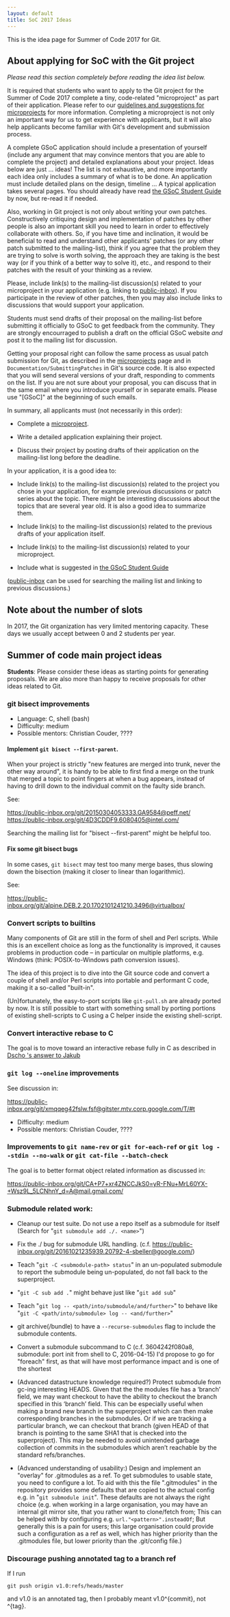 ```yaml
---
layout: default
title: SoC 2017 Ideas
---
```


This is the idea page for Summer of Code 2017 for Git.

## About applying for SoC with the Git project

*Please read this section completely before reading the idea list
 below.*

It is required that students who want to apply to the Git
project for the Summer of Code 2017 complete a tiny, code-related
"microproject" as part of their application.  Please refer to our
[guidelines and suggestions for microprojects](https://git.github.io/SoC-2017-Microprojects)
for more information. Completing a microproject is not only an important
way for us to get experience with applicants, but it will also help
applicants become familiar with Git's development and submission
process.

A complete GSoC application should include a presentation of yourself
(include any argument that may convince mentors that you are able to
complete the project) and detailed explanations about your project.
Ideas below are just ... ideas! The list is not exhaustive, and more
importantly each idea only includes a summary of what is to be done.
An application must include detailed plans on the design, timeline ...
A typical application takes several pages. You should already have read
[the GSoC Student Guide](http://write.flossmanuals.net/gsocstudentguide/writing-a-proposal/)
by now, but re-read it if needed.

Also, working in Git project is not only about writing your own
patches. Constructively critiquing design and implementation of
patches by other people is also an important skill you need to learn
in order to effectively collaborate with others. So, if you have time
and inclination, it would be beneficial to read and understand other
applicants' patches (or any other patch submitted to the mailing-list),
think if you agree that the problem they are trying to solve is worth
solving, the approach they are taking is the best way (or if you think
of a better way to solve it), etc., and respond to their patches with
the result of your thinking as a review.

Please, include link(s) to the mailing-list discussion(s) related to
your microproject in your application (e.g. linking to
[public-inbox](https://public-inbox.org/git/)). If you
participate in the review of other patches, then you may also include
links to discussions that would support your application.

Students must send drafts of their proposal on the mailing-list before
submitting it officially to GSoC to get feedback from the
community. They are strongly encourraged to publish a draft on the
official GSoC website *and* post it to the mailing list for
discussion.

Getting your proposal right can follow the same process as usual patch
submission for Git, as described in the
[microprojects](https://git.github.io/SoC-2017-Microprojects) page and
in `Documentation/SubmittingPatches` in Git's source code. It is also
expected that you will send several versions of your draft, responding
to comments on the list. If you are not sure about your proposal, you
can discuss that in the same email where you introduce yourself or in
separate emails. Please use "[GSoC]" at the beginning of such emails.

In summary, all applicants must (not necessarily in this order):

* Complete a [microproject](https://git.github.io/SoC-2017-Microprojects).

* Write a detailed application explaining their project.

* Discuss their project by posting drafts of their application on the
  mailing-list long before the deadline.

In your application, it is a good idea to:

* Include link(s) to the mailing-list discussion(s) related to the
  project you chose in your application, for example previous
  discussions or patch series about the topic. There might be
  interesting discussions about the topics that are several year old.
  It is also a good idea to summarize them.

* Include link(s) to the mailing-list discussion(s) related to the
  previous drafts of your application itself.

* Include link(s) to the mailing-list discussion(s) related to your
  microproject.

* Include what is suggested in
  [the GSoC Student Guide](http://write.flossmanuals.net/gsocstudentguide/writing-a-proposal/)

([public-inbox](https://public-inbox.org/git/) can be
used for searching the mailing list and linking to previous
discussions.)

## Note about the number of slots

In 2017, the Git organization has very limited mentoring capacity.
These days we usually accept between 0 and 2 students per year.

## Summer of code main project ideas

**Students**: Please consider these ideas as starting points for
generating proposals. We are also more than happy to receive proposals
for other ideas related to Git.


### git bisect improvements

 - Language: C, shell (bash)
 - Difficulty: medium
 - Possible mentors: Christian Couder, ????

#### Implement `git bisect --first-parent`.

When your project is strictly "new features are merged into trunk,
never the other way around", it is handy to be able to first find
a merge on the trunk that merged a topic to point fingers at when
a bug appears, instead of having to drill down to the individual
commit on the faulty side branch.

See:

<https://public-inbox.org/git/20150304053333.GA9584@peff.net/>
<https://public-inbox.org/git/4D3CDDF9.6080405@intel.com/>

Searching the mailing list for "bisect --first-parent" might be
helpful too.

#### Fix some git bisect bugs

In some cases, `git bisect` may test too many merge bases, thus
slowing down the bisection (making it closer to linear than
logarithmic).

See:

<https://public-inbox.org/git/alpine.DEB.2.20.1702101241210.3496@virtualbox/>


### Convert scripts to builtins

Many components of Git are still in the form of shell and Perl scripts.
While this is an excellent choice as long as the functionality is
improved, it causes problems in production code – in particular on
multiple platforms, e.g. Windows (think: POSIX-to-Windows path
conversion issues).

The idea of this project is to dive into the Git source code and
convert a couple of shell and/or Perl scripts into portable and
performant C code, making it a so-called "built-in".

(Un)fortunately, the easy-to-port scripts like `git-pull.sh` are
already ported by now. It is still possible to start with something
small by porting portions of existing shell-scripts to C using a C
helper inside the existing shell-script.


### Convert interactive rebase to C

The goal is to move toward an interactive rebase fully in C as described in
[Dscho 's answer to Jakub](http://public-inbox.org/git/alpine.DEB.2.20.1609021432070.129229@virtualbox/)


### `git log --oneline` improvements

See discussion in:

<https://public-inbox.org/git/xmqqeg42fslw.fsf@gitster.mtv.corp.google.com/T/#t>

 - Difficulty: medium
 - Possible mentors: Christian Couder, ????

### Improvements to `git name-rev` or `git for-each-ref` or `git log --stdin --no-walk` or `git cat-file --batch-check`

The goal is to better format object related information as discussed in:

<https://public-inbox.org/git/CA+P7+xr4ZNCCJkS0=yR-FNu+MrL60YX-+Wsz9L_5LCNhnY_d=A@mail.gmail.com/>

### Submodule related work:

* Cleanup our test suite.  Do not use a repo itself as a submodule for itself
  (Search for "`git submodule add ./. <name>`")

* Fix the ./ bug for submodule URL handling.
  (c.f. <https://public-inbox.org/git/20161021235939.20792-4-sbeller@google.com/>)

* Teach "`git -C <submodule-path> status`" in an un-populated submodule
  to report the submodule being un-populated, do not fall back to the
  superproject.

* "`git -C sub add .`" might behave just like "`git add sub`"

* Teach "`git log -- <path/into/submodule/and/further>`" to behave
  like "`git -C <path/into/submodule> log -- <and/further>`"

* git archive(/bundle) to have a `--recurse-submodules` flag to
  include the submodule contents.

* Convert a submodule subcommand to C (c.f. 3604242f080a8,
  submodule: port init from shell to C, 2016-04-15)
  I'd propose to go for "foreach" first, as that will
  have most performance impact and is one of the shortest

* (Advanced datastructure knowledge required?)
  Protect submodule from gc-ing interesting HEADS.
  Given that the the modules file has a ‘branch’ field, we may want checkout
  to have the ability to checkout the branch specified in this ‘branch’ field.
  This can be especially useful when making a brand new branch in the
  superproject which can then make corresponding branches in the submodules.
  Or if we are tracking a particular branch, we can checkout that branch
  (given HEAD of that branch is pointing to the same SHA1 that is checked
  into the superproject).  This may be needed to avoid unintended garbage
  collection of commits in the submodules which aren’t reachable by the
  standard refs/branches.

* (Advanced understanding of usability:)
  Design and implement an "overlay" for .gitmodules as a ref.
  To get submodules to usable state, you need to configure a lot. To aid with
  this the file ".gitmodules" in the repository provides some defaults that
  are copied to the actual config e.g. in "`git submodule init`".
  These defaults are not always the right choice (e.g. when working in a
  large organisation, you may have an internal git mirror site, that
  you rather want to clone/fetch from; This can be helped with by configuring
  e.g. `url."<pattern>".insteadOf`; But generally this is a pain for users; this
  large organisation could provide such a configuration as a ref as well,
  which has higher priority than the .gitmodules file, but lower priority
  than the .git/config file.)

### Discourage pushing annotated tag to a branch ref

  If I run

    git push origin v1.0:refs/heads/master

  and v1.0 is an annotated tag, then I probably meant v1.0^{commit}, not ^{tag}.
